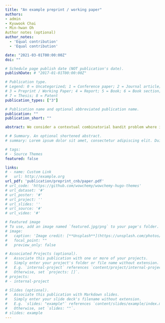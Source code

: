 ```yaml
---
title: "An example preprint / working paper"
authors:
- admin
- Kyuwook Chai
- Min-hwan Oh
Author notes (optional)
author_notes:
  - 'Equal contribution'
  - 'Equal contribution'

date: "2021-03-01T00:00:00Z"
doi: ""

# Schedule page publish date (NOT publication's date).
publishDate: # "2017-01-01T00:00:00Z"

# Publication type.
# Legend: 0 = Uncategorized; 1 = Conference paper; 2 = Journal article;
# 3 = Preprint / Working Paper; 4 = Report; 5 = Book; 6 = Book section;
# 7 = Thesis; 8 = Patent
publication_types: ["3"]

# Publication name and optional abbreviated publication name.
publication: ""
publication_short: ""

abstract: We consider a contextual combinatorial bandit problem where in each round a learning agent selects a subset of arms and receives feedback on the selected arms according to their score. The score of an arm is an unknown function of the arm's feature. Approximating this unknown score function with deep neural networks, we propose algorithms $\:$ Combinatorial Neural UCB ($\texttt{CN-UCB}$) and Combinatorial Neural Thompson Sampling ($\texttt{CN-TS}$). We establish that both $\texttt{CN-UCB}$ and $\texttt{CN-TS}$ are provably statistically efficient achieving $\tilde{\mathcal{O}}(\sqrt{T})$ regret, where $T$ is the time horizon. For $\texttt{CN-TS}$, we adapt an optimistic sampling technique to ensure the optimism of the sampled combinatorial action. To the best of our knowledge, these are the first combinatorial neural bandit algorithms with regret performance guarantees. In particular, $\texttt{CN-TS}$ is the first Thompson sampling algorithm with the worst-case regret guarantees for the general contextual combinatorial bandit problem. The numerical experiments demonstrate the superior performances of our proposed algorithms.

# # Summary. An optional shortened abstract.
# summary: Lorem ipsum dolor sit amet, consectetur adipiscing elit. Duis posuere tellus ac convallis placerat. Proin tincidunt magna sed ex sollicitudin condimentum.

# tags:
# - Source Themes
featured: false

links:
# - name: Custom Link
#   url: http://example.org
url_pdf: 'publication/preprint_cnb/paper.pdf'
# url_code: 'https://github.com/wowchemy/wowchemy-hugo-themes'
# url_dataset: '#'
# url_poster: '#'
# url_project: ''
# url_slides: ''
# url_source: '#'
# url_video: '#'

# Featured image
# To use, add an image named `featured.jpg/png` to your page's folder. 
# image:
#   caption: 'Image credit: [**Unsplash**](https://unsplash.com/photos/s9CC2SKySJM)'
#   focal_point: ""
#   preview_only: false

# Associated Projects (optional).
#   Associate this publication with one or more of your projects.
#   Simply enter your project's folder or file name without extension.
#   E.g. `internal-project` references `content/project/internal-project/index.md`.
#   Otherwise, set `projects: []`.
# projects:
# - internal-project

# Slides (optional).
#   Associate this publication with Markdown slides.
#   Simply enter your slide deck's filename without extension.
#   E.g. `slides: "example"` references `content/slides/example/index.md`.
#   Otherwise, set `slides: ""`.
# slides: example
---
```


<!-- {{% callout note %}}
Create your slides in Markdown - click the *Slides* button to check out the example.
{{% /callout %}}

Supplementary notes can be added here, including [code, math, and images](https://wowchemy.com/docs/writing-markdown-latex/). -->
